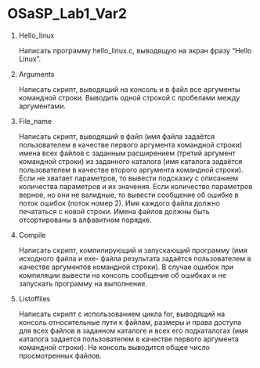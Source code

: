 # OSaSP_Lab1_Var2
1. Hello_linux

   Написать программу hello_linux.c, выводящую на экран фразу “Hello Linux”.
   
2. Arguments

   Написать скрипт, выводящий на консоль и в файл все аргументы командной строки. Выводить одной строкой с пробелами между аргументами.
   
3. File_name
  
   Написать скрипт, выводящий в файл (имя файла задаётся пользователем в качестве первого аргумента командной строки) имена всех файлов с заданным расширением (третий аргумент        командной строки) из заданного каталога (имя каталога задаётся пользователем в качестве второго аргумента  командной строки). Если не хватает параметров, то вывести подсказку с    описанием количества параметров и их значения. Если количество параметров верное, но они не валидные, то вывести сообщение об ошибке в поток ошибок (поток номер 2). Имя каждого    файла должно печататься с новой строки. Имена файлов должны быть отсортированы в алфавитном порядке.
   
4. Compile

   Написать скрипт, компилирующий и запускающий программу (имя исходного файла и exe- файла результата задаётся пользователем в качестве аргументов командной строки). В случае        ошибок при компиляции вывести на консоль сообщение об ошибках и не запускать программу на выполнение.
   
5. Listoffiles

   Написать скрипт с использованием цикла for, выводящий на консоль относительные пути к файлам, размеры и права доступа для всех файлов   в заданном каталоге и всех его              подкаталогах (имя каталога задается пользователем в качестве первого аргумента командной строки). На консоль выводится общее число просмотренных файлов.
